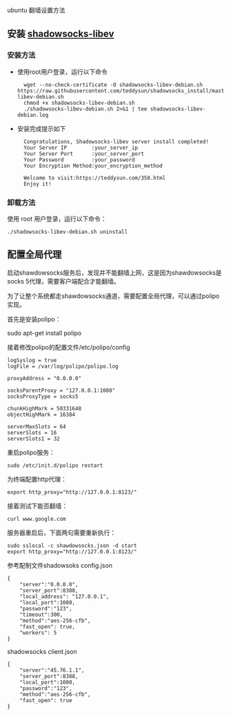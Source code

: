 ubuntu 翻墙设置方法


## 安装 [shadowsocks-libev](https://teddysun.com/358.html)

### 安装方法

* 使用root用户登录，运行以下命令

		wget --no-check-certificate -O shadowsocks-libev-debian.sh https://raw.githubusercontent.com/teddysun/shadowsocks_install/master/shadowsocks-libev-debian.sh
		chmod +x shadowsocks-libev-debian.sh
		./shadowsocks-libev-debian.sh 2>&1 | tee shadowsocks-libev-debian.log

* 安装完成提示如下

		Congratulations, Shadowsocks-libev server install completed!
		Your Server IP        :your_server_ip
		Your Server Port      :your_server_port
		Your Password         :your_password
		Your Encryption Method:your_encryption_method
		
		Welcome to visit:https://teddysun.com/358.html
		Enjoy it!

### 卸载方法
使用 root 用户登录，运行以下命令：

	./shadowsocks-libev-debian.sh uninstall


## 配置全局代理

启动shawdowsocks服务后，发现并不能翻墙上网，这是因为shawdowsocks是socks 5代理，需要客户端配合才能翻墙。

为了让整个系统都走shawdowsocks通道，需要配置全局代理，可以通过polipo实现。

首先是安装polipo：

sudo apt-get install polipo

接着修改polipo的配置文件/etc/polipo/config

	logSyslog = true
	logFile = /var/log/polipo/polipo.log
	
	proxyAddress = "0.0.0.0"
	
	socksParentProxy = "127.0.0.1:1080"
	socksProxyType = socks5
	
	chunkHighMark = 50331648
	objectHighMark = 16384
	
	serverMaxSlots = 64
	serverSlots = 16
	serverSlots1 = 32

重启polipo服务：

	sudo /etc/init.d/polipo restart

为终端配置http代理：

	export http_proxy="http://127.0.0.1:8123/"

接着测试下能否翻墙：

	curl www.google.com

服务器重启后，下面两句需要重新执行：

	sudo sslocal -c shawdowsocks.json -d start
	export http_proxy="http://127.0.0.1:8123/"

参考配制文件shadowsoks config.json

	{
	    "server":"0.0.0.0",
	    "server_port":8388,
	    "local_address": "127.0.0.1",
	    "local_port":1080,
	    "password":"123",
	    "timeout":300,
	    "method":"aes-256-cfb",
	    "fast_open": true,
	    "workers": 5
	}


shadowsocks client.json

	{  
	    "server":"45.76.1.1",  
	    "server_port":8388,  
	    "local_port":1080,  
	    "password":"123",  
	    "method":"aes-256-cfb",
	    "fast_open": true
	}